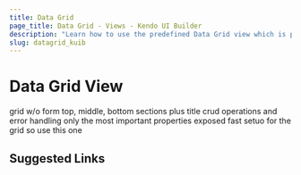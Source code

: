 ```yaml
---
title: Data Grid
page_title: Data Grid - Views - Kendo UI Builder
description: "Learn how to use the predefined Data Grid view which is provided by the Kendo UI Builder tool for creating and managing Angular and AngularJS-based web applications."
slug: datagrid_kuib
---
```


# Data Grid View

grid w/o form
top, middle, bottom sections plus title
crud operations and error handling
only the most important properties exposed
fast setuo for the grid so use this one 

## Suggested Links

